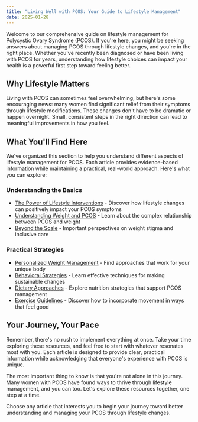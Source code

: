 ```yaml
---
title: "Living Well with PCOS: Your Guide to Lifestyle Management"
date: 2025-01-28
---
```


Welcome to our comprehensive guide on lifestyle management for Polycystic Ovary Syndrome (PCOS). If you're here, you might be seeking answers about managing PCOS through lifestyle changes, and you're in the right place. Whether you've recently been diagnosed or have been living with PCOS for years, understanding how lifestyle choices can impact your health is a powerful first step toward feeling better.

## Why Lifestyle Matters

Living with PCOS can sometimes feel overwhelming, but here's some encouraging news: many women find significant relief from their symptoms through lifestyle modifications. These changes don't have to be dramatic or happen overnight. Small, consistent steps in the right direction can lead to meaningful improvements in how you feel.

## What You'll Find Here

We've organized this section to help you understand different aspects of lifestyle management for PCOS. Each article provides evidence-based information while maintaining a practical, real-world approach. Here's what you can explore:

### Understanding the Basics
- [The Power of Lifestyle Interventions](empowering-women-with-pcos) - Discover how lifestyle changes can positively impact your PCOS symptoms
- [Understanding Weight and PCOS](understanding-weight-gain-pcos) - Learn about the complex relationship between PCOS and weight
- [Beyond the Scale](combating-weight-stigma-pcos) - Important perspectives on weight stigma and inclusive care

### Practical Strategies
- [Personalized Weight Management](personalized-weight-management) - Find approaches that work for your unique body
- [Behavioral Strategies](behavioral-strategies-pcos) - Learn effective techniques for making sustainable changes
- [Dietary Approaches](dietary-approaches-pcos) - Explore nutrition strategies that support PCOS management
- [Exercise Guidelines](exercise-guidelines-pcos) - Discover how to incorporate movement in ways that feel good

## Your Journey, Your Pace

Remember, there's no rush to implement everything at once. Take your time exploring these resources, and feel free to start with whatever resonates most with you. Each article is designed to provide clear, practical information while acknowledging that everyone's experience with PCOS is unique.

The most important thing to know is that you're not alone in this journey. Many women with PCOS have found ways to thrive through lifestyle management, and you can too. Let's explore these resources together, one step at a time.

Choose any article that interests you to begin your journey toward better understanding and managing your PCOS through lifestyle changes.
